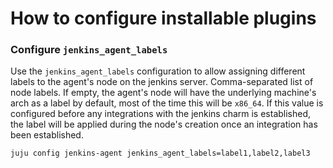 # How to configure installable plugins

### Configure `jenkins_agent_labels`

Use the `jenkins_agent_labels` configuration to allow assigning different labels to the agent's node on the jenkins server.
Comma-separated list of node labels. If empty, the agent's node will have the underlying machine's arch as a label by default, most of the time this will be `x86_64`. If this value is configured before any integrations with the jenkins charm is established, the label will be applied during the node's creation once an integration has been established.

```
juju config jenkins-agent jenkins_agent_labels=label1,label2,label3
```

